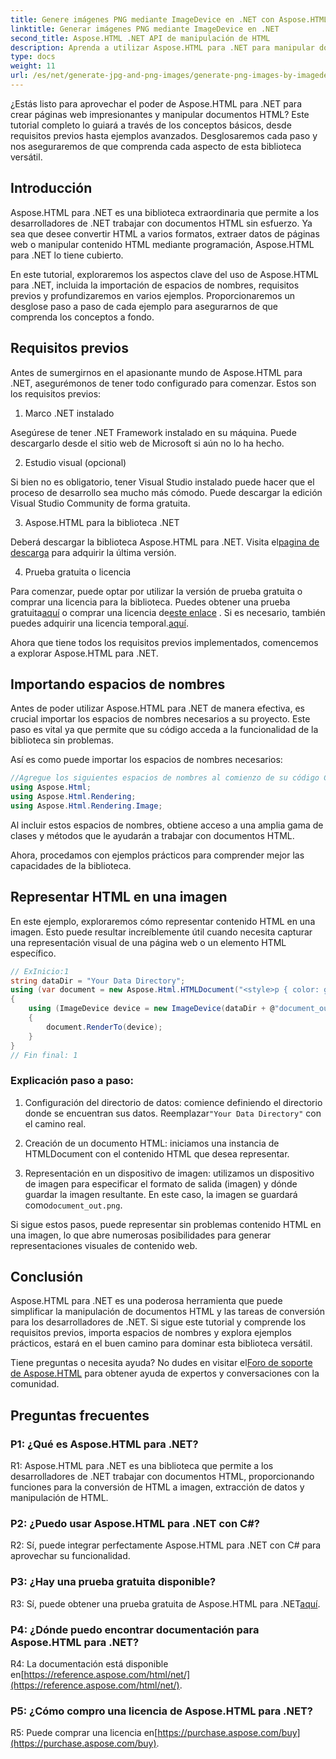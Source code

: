 ```yaml
---
title: Genere imágenes PNG mediante ImageDevice en .NET con Aspose.HTML
linktitle: Generar imágenes PNG mediante ImageDevice en .NET
second_title: Aspose.HTML .NET API de manipulación de HTML
description: Aprenda a utilizar Aspose.HTML para .NET para manipular documentos HTML, convertir HTML en imágenes y más. Tutorial paso a paso con preguntas frecuentes.
type: docs
weight: 11
url: /es/net/generate-jpg-and-png-images/generate-png-images-by-imagedevice/
---
```


¿Estás listo para aprovechar el poder de Aspose.HTML para .NET para crear páginas web impresionantes y manipular documentos HTML? Este tutorial completo lo guiará a través de los conceptos básicos, desde requisitos previos hasta ejemplos avanzados. Desglosaremos cada paso y nos aseguraremos de que comprenda cada aspecto de esta biblioteca versátil.

## Introducción

Aspose.HTML para .NET es una biblioteca extraordinaria que permite a los desarrolladores de .NET trabajar con documentos HTML sin esfuerzo. Ya sea que desee convertir HTML a varios formatos, extraer datos de páginas web o manipular contenido HTML mediante programación, Aspose.HTML para .NET lo tiene cubierto.

En este tutorial, exploraremos los aspectos clave del uso de Aspose.HTML para .NET, incluida la importación de espacios de nombres, requisitos previos y profundizaremos en varios ejemplos. Proporcionaremos un desglose paso a paso de cada ejemplo para asegurarnos de que comprenda los conceptos a fondo.

## Requisitos previos

Antes de sumergirnos en el apasionante mundo de Aspose.HTML para .NET, asegurémonos de tener todo configurado para comenzar. Estos son los requisitos previos:

1. Marco .NET instalado

Asegúrese de tener .NET Framework instalado en su máquina. Puede descargarlo desde el sitio web de Microsoft si aún no lo ha hecho.

2. Estudio visual (opcional)

Si bien no es obligatorio, tener Visual Studio instalado puede hacer que el proceso de desarrollo sea mucho más cómodo. Puede descargar la edición Visual Studio Community de forma gratuita.

3. Aspose.HTML para la biblioteca .NET

 Deberá descargar la biblioteca Aspose.HTML para .NET. Visita el[pagina de descarga](https://releases.aspose.com/html/net/) para adquirir la última versión.

4. Prueba gratuita o licencia

 Para comenzar, puede optar por utilizar la versión de prueba gratuita o comprar una licencia para la biblioteca. Puedes obtener una prueba gratuita[aquí](https://releases.aspose.com/) o comprar una licencia de[este enlace](https://purchase.aspose.com/buy) . Si es necesario, también puedes adquirir una licencia temporal.[aquí](https://purchase.aspose.com/temporary-license/).

Ahora que tiene todos los requisitos previos implementados, comencemos a explorar Aspose.HTML para .NET.

## Importando espacios de nombres

Antes de poder utilizar Aspose.HTML para .NET de manera efectiva, es crucial importar los espacios de nombres necesarios a su proyecto. Este paso es vital ya que permite que su código acceda a la funcionalidad de la biblioteca sin problemas.

Así es como puede importar los espacios de nombres necesarios:

```csharp
//Agregue los siguientes espacios de nombres al comienzo de su código C#
using Aspose.Html;
using Aspose.Html.Rendering;
using Aspose.Html.Rendering.Image;
```

Al incluir estos espacios de nombres, obtiene acceso a una amplia gama de clases y métodos que le ayudarán a trabajar con documentos HTML.

Ahora, procedamos con ejemplos prácticos para comprender mejor las capacidades de la biblioteca.

## Representar HTML en una imagen

En este ejemplo, exploraremos cómo representar contenido HTML en una imagen. Esto puede resultar increíblemente útil cuando necesita capturar una representación visual de una página web o un elemento HTML específico.

```csharp
// ExInicio:1
string dataDir = "Your Data Directory";
using (var document = new Aspose.Html.HTMLDocument("<style>p { color: green; }</style><p>my first paragraph</p>", @"c:\work\"))
{
    using (ImageDevice device = new ImageDevice(dataDir + @"document_out.png"))
    {
        document.RenderTo(device);
    }
}
// Fin final: 1
```

### Explicación paso a paso:

1.  Configuración del directorio de datos: comience definiendo el directorio donde se encuentran sus datos. Reemplazar`"Your Data Directory"` con el camino real.

2. Creación de un documento HTML: iniciamos una instancia de HTMLDocument con el contenido HTML que desea representar.

3.  Representación en un dispositivo de imagen: utilizamos un dispositivo de imagen para especificar el formato de salida (imagen) y dónde guardar la imagen resultante. En este caso, la imagen se guardará como`document_out.png`.

Si sigue estos pasos, puede representar sin problemas contenido HTML en una imagen, lo que abre numerosas posibilidades para generar representaciones visuales de contenido web.

## Conclusión

Aspose.HTML para .NET es una poderosa herramienta que puede simplificar la manipulación de documentos HTML y las tareas de conversión para los desarrolladores de .NET. Si sigue este tutorial y comprende los requisitos previos, importa espacios de nombres y explora ejemplos prácticos, estará en el buen camino para dominar esta biblioteca versátil.

 Tiene preguntas o necesita ayuda? No dudes en visitar el[Foro de soporte de Aspose.HTML](https://forum.aspose.com/) para obtener ayuda de expertos y conversaciones con la comunidad.

## Preguntas frecuentes

### P1: ¿Qué es Aspose.HTML para .NET?

R1: Aspose.HTML para .NET es una biblioteca que permite a los desarrolladores de .NET trabajar con documentos HTML, proporcionando funciones para la conversión de HTML a imagen, extracción de datos y manipulación de HTML.

### P2: ¿Puedo usar Aspose.HTML para .NET con C#?

R2: Sí, puede integrar perfectamente Aspose.HTML para .NET con C# para aprovechar su funcionalidad.

### P3: ¿Hay una prueba gratuita disponible?

R3: Sí, puede obtener una prueba gratuita de Aspose.HTML para .NET[aquí](https://releases.aspose.com/).

### P4: ¿Dónde puedo encontrar documentación para Aspose.HTML para .NET?

 R4: La documentación está disponible en[https://reference.aspose.com/html/net/](https://reference.aspose.com/html/net/).

### P5: ¿Cómo compro una licencia de Aspose.HTML para .NET?

 R5: Puede comprar una licencia en[https://purchase.aspose.com/buy](https://purchase.aspose.com/buy).